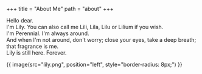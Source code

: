 +++
title = "About Me"
path = "about"
+++

Hello dear.  
I'm Lily. You can also call me Lili, Lila, Lilu or Lilium if you wish.  
I'm Perennial. I'm always around.  
And when I'm not around, don't worry; close your eyes, take a deep breath; that fragrance is me.  
Lily is still here. Forever.  

{{ image(src="lily.png", position="left", style="border-radius: 8px;") }}
